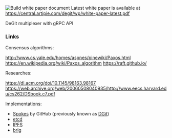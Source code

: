 ![Build white paper document](https://github.com/cqfn/degitx/workflows/Build%20white%20paper%20document/badge.svg) Latest white paper is available at https://central.artipie.com/degit/wp/white-paper-latest.pdf


DeGit multiplexer with gRPC API

### Links

Consensus algorithms:

http://www.cs.yale.edu/homes/aspnes/pinewiki/Paxos.html
https://en.wikipedia.org/wiki/Paxos_algorithm
https://raft.github.io/

Researches:

https://dl.acm.org/doi/10.1145/98163.98167
https://web.archive.org/web/20060508040935/http://www.eecs.harvard.edu/cs262/DSbook.c7.pdf

Implementations:
 - [Spokes](https://github.blog/2016-09-07-building-resilience-in-spokes/) by GitHub
 (previously known as [DGit](https://github.blog/2016-04-05-introducing-dgit/))
 - [etcd](https://etcd.io/)
 - [IPFS](https://medium.com/a-weekend-with/a-weekend-with-ipfs-9f2647fc231)
 - [brig](https://github.com/sahib/brig)
